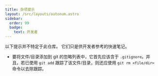 ```yaml
---
title: 杂项提示
layout: /src/layouts/autonum.astro
sidebar:
  order: 99
  badge:
    text: 开发者
---
```


以下提示并不特定于此仓库。
它们只是供开发者参考的快速笔记。

- 要将文件/目录添加到 git 的忽略列表中，它首先应该含于 `.gitignore`。并且，若已使用 `git add` 跟踪了该文件/目录，则还应使用 `git rm <file/dir>` 命令以去除跟踪。

